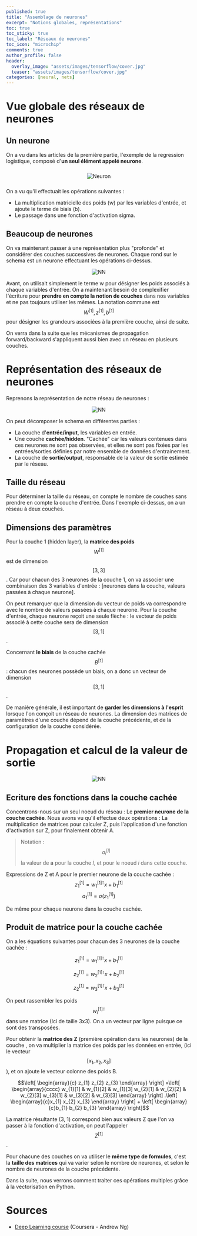 ```yaml
---
published: true
title: "Assemblage de neurones"
excerpt: "Notions globales, représentations"
toc: true
toc_sticky: true
toc_label: "Réseaux de neurones"
toc_icon: "microchip"
comments: true
author_profile: false
header:
  overlay_image: "assets/images/tensorflow/cover.jpg"
  teaser: "assets/images/tensorflow/cover.jpg"
categories: [neural, nets]
---
```

<script type="text/javascript" async
src="https://cdn.mathjax.org/mathjax/latest/MathJax.js?config=TeX-MML-AM_CHTML">
</script>

# Vue globale des réseaux de neurones

## Un neurone

On a vu dans les articles de la première partie, l'exemple de la regression logistique, composé d'**un seul élément appelé neurone**.


<div align="center">
    <img src="https://ml-cheatsheet.readthedocs.io/en/latest/_images/neuron.png" alt="Neuron" vspace="10">
</div>

On a vu qu'il effectuait les opérations suivantes :
- La multiplication matricielle des poids (w) par les variables d'entrée, et ajoute le terme de biais (b).
- Le passage dans une fonction d'activation sigma.

## Beaucoup de neurones

On va maintenant passer à une représentation plus "profonde" et considérer des couches successives de neurones. Chaque rond sur le schema est un neurone effectuant les opérations ci-dessus.

<div align="center">
    <img src="https://upload.wikimedia.org/wikipedia/commons/c/c2/MultiLayerNeuralNetworkBigger_english.png" alt="NN">
</div>

Avant, on utilisait simplement le terme w pour désigner les poids associés à chaque variables d'entrée. On a maintenant besoin de complexifier l'écriture pour **prendre en compte la notion de couches** dans nos variables et ne pas toujours utiliser les mêmes. La notation commune est $$W^{[1]}, z^{[1]}, b^{[1]}$$ pour désigner les grandeurs associées à la première couche, ainsi de suite.

On verra dans la suite que les mécanismes de propagation forward/backward s'appliquent aussi bien avec un réseau en plusieurs couches.

# Représentation des réseaux de neurones

Reprenons la représentation de notre réseau de neurones :

<div align="center">
    <img src="https://upload.wikimedia.org/wikipedia/commons/c/c2/MultiLayerNeuralNetworkBigger_english.png" alt="NN">
</div>

On peut décomposer le schema en différentes parties :
- La couche d'**entrée/input**, les variables en entrée.
- Une couche **cachée/hidden**. "Cachée" car les valeurs contenues dans ces neurones ne sont pas observées, et elles ne sont pas fixées par les entrées/sorties définies par notre ensemble de données d'entrainement.
- La couche de **sortie/output**, responsable de la valeur de sortie estimée par le réseau.

## Taille du réseau

Pour déterminer la taille du réseau, on compte le nombre de couches sans prendre en compte la couche d'entrée. Dans l'exemple ci-dessus, on a un réseau à deux couches.

## Dimensions des paramètres

Pour la couche 1 (hidden layer), la **matrice des poids** $$W^{[1]}$$ est de dimension $$[3, 3]$$. Car pour chacun des 3 neurones de la couche 1, on va associer une combinaison des 3 variables d'entrée : [neurones dans la couche, valeurs passées à chaque neurone].

On peut remarquer que la dimension du vecteur de poids va correspondre avec le nombre de valeurs passées à chaque neurone. Pour la couche d'entrée, chaque neurone reçoit une seule flèche : le vecteur de poids associé à cette couche sera de dimension $$[3, 1]$$.

Concernant **le biais** de la couche cachée $$B^{[1]}$$ : chacun des neurones possède un biais, on a donc un vecteur de dimension $$[3, 1]$$.

De manière générale, il est important de **garder les dimensions à l'esprit** lorsque l'on conçoit un réseau de neurones. La dimension des matrices de paramètres d'une couche dépend de la couche précédente, et de la configuration de la couche considérée.

# Propagation et calcul de la valeur de sortie

<div align="center">
    <img src="https://upload.wikimedia.org/wikipedia/commons/c/c2/MultiLayerNeuralNetworkBigger_english.png" alt="NN">
</div>

## Ecriture des fonctions dans la couche cachée

Concentrons-nous sur un seul noeud du réseau : Le **premier neurone de la couche cachée**. Nous avons vu qu'il effectue deux opérations : La multiplication de matrices pour calculer Z, puis l'application d'une fonction d'activation sur Z, pour finalement obtenir A.

> Notation : $$a^{[l]}_{i}$$ la valeur de **a** pour la couche *l*, et pour le noeud *i* dans cette couche.

Expressions de Z et A pour le premier neurone de la couche cachée :
$$z^{[1]}_{1} = w^{[1]\intercal}_{1} x + b^{[1]}_{1}$$
$$a^{[1]}_{1} = \sigma (z^{[1]}_{1})$$

De même pour chaque neurone dans la couche cachée.

## Produit de matrice pour la couche cachée

On a les équations suivantes pour chacun des 3 neurones de la couche cachée :

$$z^{[1]}_{1} = w^{[1]\intercal}_{1} x + b^{[1]}_{1}$$

$$z^{[1]}_{2} = w^{[1]\intercal}_{2} x + b^{[1]}_{2}$$

$$z^{[1]}_{2} = w^{[1]\intercal}_{3} x + b^{[1]}_{3}$$

On peut rassembler les poids $$w^{[1]\intercal}_{i}$$ dans une matrice (Ici de taille 3x3). On a un vecteur par ligne puisque ce sont des transposées.

Pour obtenir la **matrice des Z** (première opération dans les neurones) de la couche , on va multiplier la matrice des poids par les données en entrée, (ici le vecteur $$[x_{1}, x_{2}, x_{3}]$$), et on ajoute le vecteur colonne des poids B.

$$\left[ \begin{array}{c} z_{1} z_{2} z_{3} \end{array} \right] =\left[ \begin{array}{cccc}
w_{1}[1] & w_{1}[2] & w_{1}[3] w_{2}[1] & w_{2}[2] & w_{2}[3]
w_{3}[1]  & w_{3}[2] & w_{3}[3] \end{array} \right]
.\left[ \begin{array}{c}x_{1} x_{2} x_{3} \end{array} \right] +
\left[ \begin{array}{c}b_{1} b_{2} b_{3} \end{array} \right]$$

La matrice résultante (3, 1) correspond bien aux valeurs Z que l'on va passer à la fonction d'activation, on peut l'appeler $$Z^{[1]}$$.

Pour chacune des couches on va utiliser le **même type de formules**, c'est la **taille des matrices** qui va varier selon le nombre de neurones, et selon le nombre de neurones de la couche précédente.

Dans la suite, nous verrons comment traiter ces opérations multiples grâce à la vectorisation en Python.

# Sources

- <a href="https://www.coursera.org/learn/neural-networks-deep-learning/home/welcome" target="_blank">Deep Learning course</a> (Coursera - Andrew Ng)
